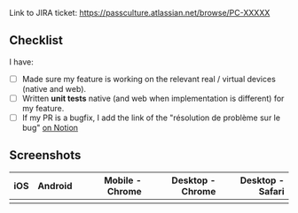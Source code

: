 Link to JIRA ticket: https://passculture.atlassian.net/browse/PC-XXXXX

## Checklist

I have:

- [ ] Made sure my feature is working on the relevant real / virtual devices (native and web).
- [ ] Written **unit tests** native (and web when implementation is different) for my feature.
- [ ] If my PR is a bugfix, I add the link of the "résolution de problème sur le bug" [on Notion](1)

## Screenshots

| iOS | Android | Mobile - Chrome | Desktop - Chrome | Desktop - Safari |
| --: | ------: | --------------: | ---------------: | ---------------: |
|     |         |                 |                  |                  |

[1]: https://www.notion.so/passcultureapp/R-solution-de-probl-mes-sur-les-bugs-5dd6df8f6a754e6887066cf613467d0a
